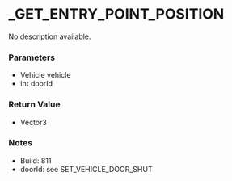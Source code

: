 # _GET_ENTRY_POINT_POSITION

No description available.

### Parameters
* Vehicle vehicle
* int doorId

### Return Value
* Vector3

### Notes
* Build: 811
* doorId: see SET_VEHICLE_DOOR_SHUT

